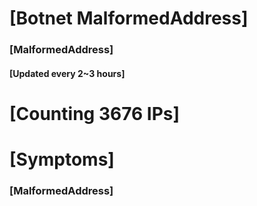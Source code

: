 # [Botnet MalformedAddress]
### [MalformedAddress]
#### [Updated every 2~3 hours]

# [Counting 3676 IPs]

# [Symptoms] 
###   [MalformedAddress]
